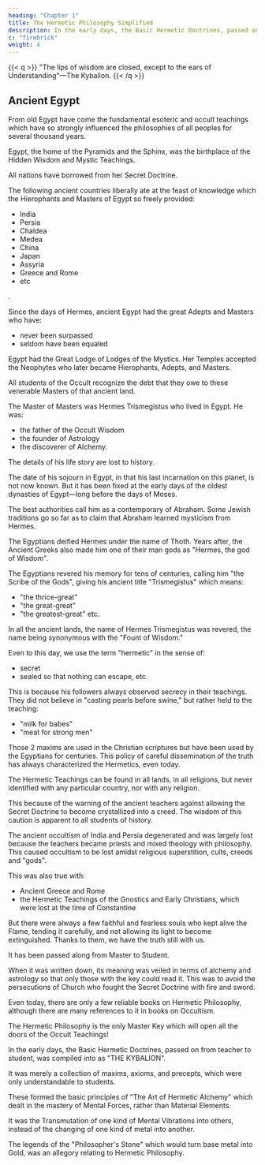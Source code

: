 ```yaml
---
heading: "Chapter 1"
title: The Hermetic Philosophy Simplified
description: In the early days, the Basic Hermetic Doctrines, passed on from teacher to student, was compiled into as The Kybalion
c: "firebrick"
weight: 4
---
```



{{< q >}}
"The lips of wisdom are closed, except to the ears of Understanding"—The Kybalion.
{{< /q >}}


## Ancient Egypt

From old Egypt have come the fundamental esoteric and occult teachings which have so strongly influenced the philosophies of all peoples for several thousand years. 

Egypt, the home of the Pyramids and the Sphinx, was the birthplace of the Hidden Wisdom and Mystic Teachings.  

All nations have borrowed from her Secret Doctrine. 

The following ancient countries liberally ate at the feast of knowledge which the Hierophants and Masters of Egypt so freely provided:
- India
- Persia
- Chaldea
- Medea
- China
- Japan
- Assyria
- Greece and Rome
- etc

<!--  for those who came prepared to partake of the great store of Mystic and Occult Lore which the masterminds of that ancient land had gathered together -->.


Since the days of Hermes, ancient Egypt had the great Adepts and Masters who have:
- never been surpassed
- seldom have been equaled

<!-- , during the centuries that have taken their processional flight .  -->

Egypt had the Great Lodge of Lodges of the Mystics. Her Temples accepted the Neophytes who later became Hierophants, Adepts, and Masters. 

<!-- They traveled to the world bringing precious knowledge willing to pass on to those who were ready to receive them.  -->

All students of the Occult recognize the debt that they owe to these venerable Masters of that ancient land.

<!-- But among these great Masters of Ancient Egypt there once dwelt one of whom Masters hailed as "The ." This man, if "man" indeed he was, dwelt in Egypt in the earliest days.  -->

The Master of Masters was Hermes Trismegistus who lived in Egypt. He was:
- the father of the Occult Wisdom
- the founder of Astrology
- the discoverer of Alchemy. 

The details of his life story are lost to history.

<!-- , owing to the lapse of the years, though several of the ancient countries disputed with each other in their claims to the honor of having furnished his birthplace—and this thousands of years ago.  -->

The date of his sojourn in Egypt, in that his last incarnation on this planet, is not now known. But it has been fixed at the early days of the oldest dynasties of Egypt—long before the days of Moses. 

The best authorities call him as a contemporary of Abraham. Some Jewish traditions go so far as to claim that Abraham learned mysticism from Hermes.

<!-- As the years rolled by after his passing from this plane of life (tradition recording that he lived three hundred years in the flesh), --> The Egyptians deified Hermes <!-- , and made him one of their gods, --> under the name of Thoth. Years after, the Ancient Greeks also made him one of their man gods as "Hermes, the god of Wisdom".

The Egyptians revered his memory for tens of centuries, calling him "the Scribe of the Gods", giving his ancient title "Trismegistus" which means:
- "the thrice-great"
- "the great-great"
- "the greatest-great" etc. 

In all the ancient lands, the name of Hermes Trismegistus was revered, the name being synonymous with the "Fount of Wisdom."

Even to this day, we use the term "hermetic" in the sense of:
- secret
- sealed so that nothing can escape, etc.

This is because his followers always observed secrecy in their teachings. They did not believe in "casting pearls before swine," but rather held to the teaching:
- "milk for babes"
- "meat for strong men" 

Those 2 maxims are used in the Christian scriptures but have been used by the Egyptians for centuries. This policy of careful dissemination of the truth has always characterized the Hermetics, even today. 

The Hermetic Teachings can be found in all lands, in all religions, but never identified with any particular country, nor with any religion. 

This because of the warning of the ancient teachers against allowing the Secret Doctrine to become crystallized into a creed. The wisdom of this caution is apparent to all students of history. 

The ancient occultism of India and Persia degenerated and was largely lost because the teachers became priests and mixed theology with philosophy. This caused occultism to be lost amidst religious superstition, cults, creeds and "gods". 

This was also true with:
- Ancient Greece and Rome
- the Hermetic Teachings of the Gnostics and Early Christians, which were lost at the time of Constantine

<!-- , whose iron hand smothered philosophy with the blanket of theology, losing to the Christian Church that which was its very essence and spirit, and causing it to grope throughout several centuries before it found the way back to its ancient faith, the indications apparent to all careful observers in this Twentieth Century being that the Church is now struggling to get back to its ancient mystic teachings. -->

But there were always a few faithful and fearless souls who kept alive the Flame, tending it carefully, and not allowing its light to become extinguished. Thanks to them, we have the truth still with us. 

<!-- But it is not found in books, to any great extent.  -->It has been passed along from Master to Student. <!-- ; from Initiate to Hierophant; from lip to ear. --> 

When it was written down, its meaning was veiled in terms of alchemy and astrology so that only those with the key could read it. This was to avoid the persecutions of Church <!-- the theologians of the Middle Ages, --> who fought the Secret Doctrine with fire and sword<!-- ; stake, gibbet and cross -->. 

Even today, there are only a few reliable books on Hermetic Philosophy, although there are many references to it in books on Occultism. 

The Hermetic Philosophy is the only Master Key which will open all the doors of the Occult Teachings!

In the early days, the Basic Hermetic Doctrines, passed on from teacher to student, was compiled into as "THE KYBALION". <!--  the exact significance and meaning of the term having been lost for several centuries.  -->

<!-- This teaching, however, is known to many to whom it has descended, from mouth to ear, on and on throughout the centuries.  -->

<!-- Its precepts have never been written down, or printed, so far as we know.  -->

It was merely a collection of maxims, axioms, and precepts, which were only understandable to  students. <!-- , after the axioms, maxims, and precepts had been explained and exemplified by the Hermetic Initiates to their Neophytes.  -->

These formed the basic principles of "The Art of Hermetic Alchemy" which dealt in the mastery of Mental Forces, rather than Material Elements.

It was the Transmutation of one kind of Mental Vibrations into others, instead of the changing of one kind of metal into another. 

The legends of the "Philosopher's Stone" which would turn base metal into Gold, was an allegory relating to Hermetic Philosophy.

<!-- , readily understood by all students of true Hermeticism -->

<!-- In this little book, of which this is the First Lesson, we invite our students to examine into the Hermetic Teachings, as set forth in THE KYBALION, and as explained by ourselves, humble students of the Teachings, who, while bearing the title of Initiates, are still students at the feet of HERMES, the Master. We herein give you many of the maxims, axioms and precepts of THE KYBALION, accompanied by explanations and illustrations which we deem likely to render the teachings more easily comprehended by the modern student, particularly as the original text is purposely veiled in obscure terms. -->

<!-- The original maxims, axioms, and precepts of THE KYBALION are printed herein, in italics, the proper credit being given.  -->

<!-- Our own work is printed in the regular way, in the body of the work. We trust that the many students to whom we now offer this little work will derive as much benefit from the study of its pages as have the many who have gone on before, treading the same Path to Mastery throughout the centuries that have passed since the times of HERMES TRISMEGISTUS—the Master of Masters—the Great-Great.  -->


<!--     "Where fall the footsteps of the Master, the ears of those
    ready for his Teaching open wide."—The Kybalion.

    "When the ears of the student are ready to hear, then cometh
    the lips to fill them with Wisdom."—The Kybalion.


So that according to the Teachings, the passage of this book to those ready for the instruction will attract the attention of such as are prepared to receive the Teaching. And, likewise, when the pupil is ready to receive the truth, then will this little book come to him, or her. Such is The Law. The Hermetic Principle of Cause and Effect, in its aspect of The Law of Attraction, will bring lips and ear together—pupil and book in company.
 -->